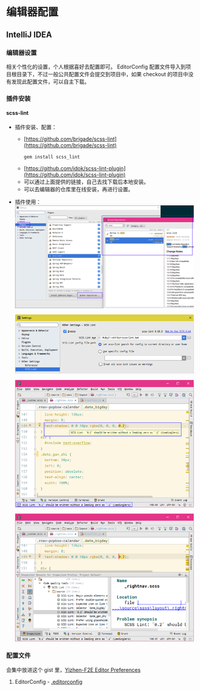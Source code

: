 # 编辑器配置

## IntelliJ IDEA

### 编辑器设置

相关个性化的设置，个人根据喜好去配置即可。
EditorConfig 配置文件导入到项目根目录下，不过一般公共配置文件会提交到项目中，如果 checkout 的项目中没有发现此配置文件，可以自主下载。

### 插件安装

#### scss-lint

* 插件安装、配置：
    - [https://github.com/brigade/scss-lint](https://github.com/brigade/scss-lint)
        ``` ruby
        gem install scss_lint
        ```
    - [https://github.com/idok/scss-lint-plugin](https://github.com/idok/scss-lint-plugin)
    - 可以通过上面提供的链接，自己去找下载后本地安装。
    - 可以去编辑器的仓库里在线安装，再进行设置。

* 插件使用：
    ![IDE Settings](https://raw.githubusercontent.com/hdwills/Yizhen-F2E/master/assets/images/edc_scsslint_111548.png)

    ![Configuration](https://raw.githubusercontent.com/hdwills/Yizhen-F2E/master/assets/images/edc_scsslint_145214.png)

    ![Inspection](https://raw.githubusercontent.com/hdwills/Yizhen-F2E/master/assets/images/edc_scsslint_150505.png)

    ![Analyze Code](https://raw.githubusercontent.com/hdwills/Yizhen-F2E/master/assets/images/edc_scsslint_151223.png)

### 配置文件  
会集中放进这个 gist 里，[Yizhen-F2E Editor Preferences](https://gist.github.com/hdwills/9cfb8654d653b616dbc824a90222f402)

1. EditorConfig - [.editorconfig](https://gist.github.com/hdwills/9cfb8654d653b616dbc824a90222f402#file-editorconfig)
